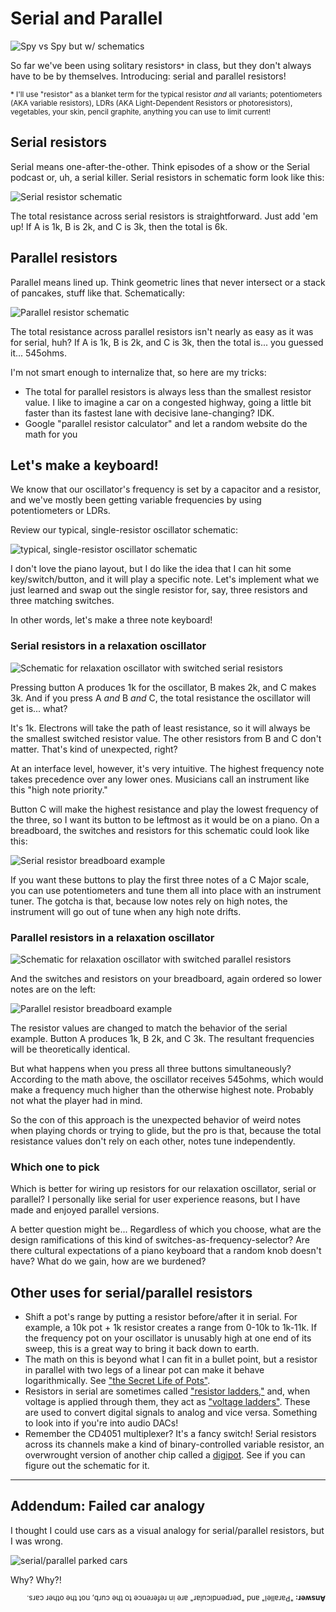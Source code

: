 # Serial and Parallel

![Spy vs Spy but w/ schematics](/static/images/serial-vs-parallel/spy-vs-spy.png)

So far we've been using solitary resistors<small>*</small> in class, but they don't always have to be by themselves. Introducing: serial and parallel resistors!

<small>* I'll use "resistor" as a blanket term for the typical resistor _and_ all variants; potentiometers (AKA variable resistors), LDRs (AKA Light-Dependent Resistors or photoresistors), vegetables, your skin, pencil graphite, anything you can use to limit current!</small>

## Serial resistors

Serial means one-after-the-other. Think episodes of a show or the Serial podcast or, uh, a serial killer. Serial resistors in schematic form look like this:

![Serial resistor schematic](/static/images/serial-vs-parallel/serial-schematic.png)

The total resistance across serial resistors is straightforward. Just add 'em up! If A is 1k, B is 2k, and C is 3k, then the total is 6k.

## Parallel resistors

Parallel means lined up. Think geometric lines that never intersect or a stack of pancakes, stuff like that. Schematically:

![Parallel resistor schematic](/static/images/serial-vs-parallel/parallel-schematic.png)

The total resistance across parallel resistors isn't nearly as easy as it was for serial, huh? If A is 1k, B is 2k, and C is 3k, then the total is... you guessed it... 545ohms.

I'm not smart enough to internalize that, so here are my tricks:

* The total for parallel resistors is always less than the smallest resistor value. I like to imagine a car on a congested highway, going a little bit faster than its fastest lane with decisive lane-changing? IDK.
* Google "parallel resistor calculator" and let a random website do the math for you

## Let's make a keyboard!

We know that our oscillator's frequency is set by a capacitor and a resistor, and we've mostly been getting variable frequencies by using potentiometers or LDRs.

Review our typical, single-resistor oscillator schematic:

![typical, single-resistor oscillator schematic](/static/images/serial-vs-parallel/oscillator-schematic.png)

I don't love the piano layout, but I do like the idea that I can hit some key/switch/button, and it will play a specific note. Let's implement what we just learned and swap out the single resistor for, say, three resistors and three matching switches.

In other words, let's make a three note keyboard!

<!-- If you want to play it like a key on a piano, add a switch. With the exception of the control input that will need a pull-down resistor, basically any wire on the breadboard can be replaced with a switch (actually probably a jumper to a switch and another jumper back, but you get the point). It can go before/after the resistor, before/after the capacitor to GND, or even right at the output (so the oscillator is "always on" but we're switching if it's output goes anywhere). -->

### Serial resistors in a relaxation oscillator

![Schematic for relaxation oscillator with switched serial resistors](/static/images/serial-vs-parallel/oscillator-serial-schematic.png)

<!-- TODO: label buttons, not resistors? -->

Pressing button A produces 1k for the oscillator, B makes 2k, and C makes 3k. And if you press A _and_ B _and_ C, the total resistance the oscillator will get is... what?

It's 1k. Electrons will take the path of least resistance, so it will always be the smallest switched resistor value. The other resistors from B and C don't matter. That's kind of unexpected, right?

At an interface level, however, it's very intuitive. The highest frequency note takes precedence over any lower ones. Musicians call an instrument like this "high note priority."

Button C will make the highest resistance and play the lowest frequency of the three, so I want its button to be leftmost as it would be on a piano. On a breadboard, the switches and resistors for this schematic could look like this:

![Serial resistor breadboard example](/static/images/serial-vs-parallel/serial-breadboard.png)

If you want these buttons to play the first three notes of a C Major scale, you can use potentiometers and tune them all into place with an instrument tuner. The gotcha is that, because low notes rely on high notes, the instrument will go out of tune when any high note drifts.

### Parallel resistors in a relaxation oscillator

![Schematic for relaxation oscillator with switched parallel resistors](/static/images/serial-vs-parallel/oscillator-parallel-schematic.png)

And the switches and resistors on your breadboard, again ordered so lower notes are on the left:

![Parallel resistor breadboard example](/static/images/serial-vs-parallel/parallel-breadboard.png)

The resistor values are changed to match the behavior of the serial example. Button A produces 1k, B 2k, and C 3k. The resultant frequencies will be theoretically identical.

But what happens when you press all three buttons simultaneously? According to the math above, the oscillator receives 545ohms, which would make a frequency much higher than the otherwise highest note. Probably not what the player had in mind.

So the con of this approach is the unexpected behavior of weird notes when playing chords or trying to glide, but the pro is that, because the total resistance values don't rely on each other, notes tune independently.

### Which one to pick

Which is better for wiring up resistors for our relaxation oscillator, serial or parallel? I personally like serial for user experience reasons, but I have made and enjoyed parallel versions.

A better question might be... Regardless of which you choose, what are the design ramifications of this kind of switches-as-frequency-selector? Are there cultural expectations of a piano keyboard that a random knob doesn't have? What do we gain, how are we burdened?

## Other uses for serial/parallel resistors

* Shift a pot's range by putting a resistor before/after it in serial. For example, a 10k pot + 1k resistor creates a range from 0-10k to 1k-11k. If the frequency pot on your oscillator is unusably high at one end of its sweep, this is a great way to bring it back down to earth.
* The math on this is beyond what I can fit in a bullet point, but a resistor in parallel with two legs of a linear pot can make it behave logarithmically. See ["the Secret Life of Pots"](http://www.geofex.com/article_folders/potsecrets/potscret.htm).
* Resistors in serial are sometimes called ["resistor ladders,"](https://en.wikipedia.org/wiki/Resistor_ladder) and, when voltage is applied through them, they act as ["voltage ladders"](https://en.wikipedia.org/wiki/Voltage_ladder). These are used to convert digital signals to analog and vice versa. Something to look into if you're into audio DACs! 
* Remember the CD4051 multiplexer? It's a fancy switch! Serial resistors across its channels make a kind of binary-controlled variable resistor, an overwrought version of another chip called a [digipot](https://en.wikipedia.org/wiki/Digital_potentiometer). See if you can figure out the schematic for it.

---

## Addendum: Failed car analogy

I thought I could use cars as a visual analogy for serial/parallel resistors, but I was wrong.

![serial/parallel parked cars](/static/images/serial-vs-parallel/cars.png)

Why? Why?!

<p style="transform: rotate(180deg);"><small><strong>Answer:</strong> "Parallel" and "perpendicular" are in reference to the curb, not the other cars.</small></p>